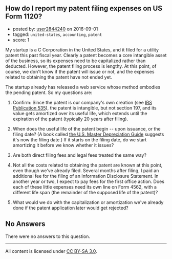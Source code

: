 ## How do I report my patent filing expenses on US Form 1120?

- posted by: [user2844240](https://stackexchange.com/users/3388883/user2844240) on 2016-09-01
- tagged: `united-states`, `accounting`, `patent`
- score: 1

My startup is a C Corporation in the United States, and it filed for a utility patent this past fiscal year.  Clearly a patent becomes a core intangible asset of the business, so its expenses need to be capitalized rather than deducted.  However, the patent filing process is lengthy.  At this point, of course, we don't know if the patent will issue or not, and the expenses related to obtaining the patent have not ended yet.

The startup already has released a web service whose method embodies the pending patent.  So my questions are:

1. Confirm: Since the patent is our company's own creation (see [IRS Publication 535][1]), the patent is intangible, but not section 197, and its value gets amortized over its useful life, which extends until the expiration of the patent (typically 20 years after filing).

2. When does the useful life of the patent begin -- upon issuance, or the filing date?  (A book called [the U.S. Master Depreciation Guide][2] suggests it's now the filing date.)  If it starts on the filing date, do we start amortizing it before we know whether it issues?

3. Are both direct filing fees and legal fees treated the same way?

4. Not all the costs related to obtaining the patent are known at this point, even though we've already filed.  Several months after filing, I paid an additional fee for the filing of an Information Disclosure Statement.  In another year or two, I expect to pay fees for the first office action.  Does each of these little expenses need its own line on Form 4562, with a different life span (the remainder of the supposed life of the patent)?

5. What would we do with the capitalization or amortization we've already done if the patent application later would get rejected?


  [1]: https://www.irs.gov/publications/p535/ch08.html#en_US_2015_publink1000208980
  [2]: https://books.google.com/books?id=--pLHsdfhEoC&pg=PA42&lpg=PA42&dq=patent%20amortization%20issued%20197&source=bl&ots=ZrUkOoJxpC&sig=iLvAcL-lT5JUDD_0wwSXGwIIfo0&hl=en&sa=X&ved=0ahUKEwiUjK64je_OAhXExRQKHWjSAFwQ6AEITjAH#v=onepage&q=patent%20amortization%20issued%20197&f=false

## No Answers

There were no answers to this question.


---

All content is licensed under [CC BY-SA 3.0](https://creativecommons.org/licenses/by-sa/3.0/).
